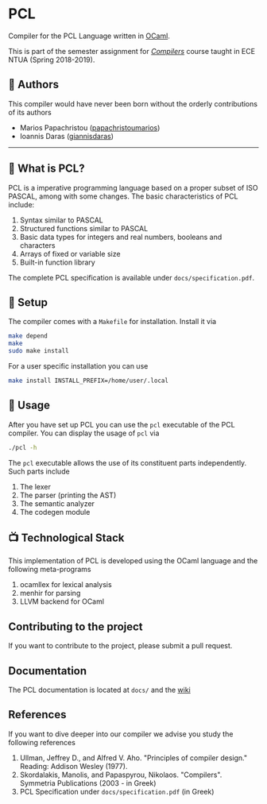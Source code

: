 # PCL

Compiler for the PCL Language written in [OCaml](http://www.ocaml.org/).

This is part of the semester assignment for [_Compilers_](https://courses.softlab.ntua.gr/compilers/2019a/) course taught in ECE NTUA (Spring 2018-2019).

## :busts_in_silhouette: Authors

This compiler would have never been born without the orderly contributions of its authors
  * Marios Papachristou ([papachristoumarios](https://github.com/papachristoumarios))
  * Ioannis Daras ([giannisdaras](https://github.com/giannisdaras))

---

## :tomato: What is PCL?

PCL is a imperative programming language based on a proper subset of ISO PASCAL, among with some changes. The basic characteristics of PCL include:

1. Syntax similar to PASCAL
2. Structured functions similar to PASCAL
3. Basic data types for integers and real numbers, booleans and characters
4. Arrays of fixed or variable size
5. Built-in function library

The complete PCL specification is available under `docs/specification.pdf`.

## :nut_and_bolt: Setup

The compiler comes with a `Makefile` for installation. Install it via

```bash
make depend
make
sudo make install
```

For a user specific installation you can use
```bash
make install INSTALL_PREFIX=/home/user/.local
```

## :hammer: Usage

After you have set up PCL you can use the `pcl` executable of the PCL compiler.
You can display the usage of `pcl` via
```bash
./pcl -h
```

The `pcl` executable allows the use of its constituent parts independently. Such parts include

1. The lexer
2. The parser (printing the AST)
3. The semantic analyzer
4. The codegen module

## :tv: Technological Stack

This implementation of PCL is developed using the OCaml language and the following meta-programs

1. ocamllex for lexical analysis
2. menhir for parsing
3. LLVM backend for OCaml

## Contributing to the project 

If you want to contribute to the project, please submit a pull request. 

## Documentation

The PCL documentation is located at `docs/` and the [wiki](https://github.com/papachristoumarios/pcl/wiki)

## References 

If you want to dive deeper into our compiler we advise you study the following references

1. Ullman, Jeffrey D., and Alfred V. Aho. "Principles of compiler design." Reading: Addison Wesley (1977).
2. Skordalakis, Manolis, and Papaspyrou,  Nikolaos. "Compilers". Symmetria Publications (2003 - in Greek) 
3. PCL Specification under `docs/specification.pdf` (in Greek) 
